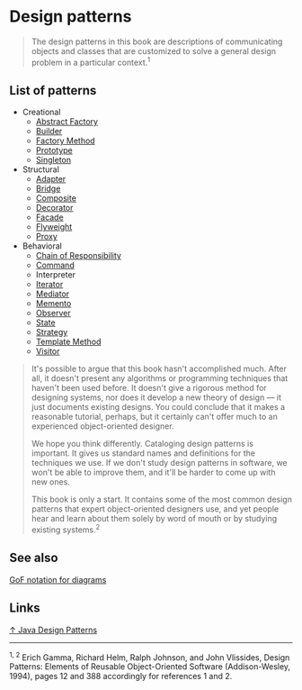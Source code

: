 # Design patterns

> The design patterns in this book are descriptions of communicating objects and classes that are customized to solve a general design problem in a particular context.<sup>1</sup>

## List of patterns

* Creational
  * [Abstract Factory](abstract%20factory.md)
  * [Builder](builder.md)
  * [Factory Method](factory%20method.md)
  * [Prototype](prototype.md)
  * [Singleton](singleton.md)
* Structural
  * [Adapter](adapter.md)
  * [Bridge](bridge.md)
  * [Composite](composite.md)
  * [Decorator](decorator.md)
  * [Facade](facade.md)
  * [Flyweight](flyweight.md)
  * [Proxy](proxy.md)
* Behavioral
  * [Chain of Responsibility](chain%20of%20responsibility.md)
  * [Command](command.md)
  * Interpreter
  * [Iterator](iterator.md)
  * [Mediator](mediator.md)
  * [Memento](memento.md)
  * [Observer](observer.md)
  * [State](state.md)
  * [Strategy](strategy.md)
  * [Template Method](template%20method.md)
  * [Visitor](visitor.md)

> It's possible to argue that this book hasn't accomplished much. After all, it doesn't present any algorithms or programming techniques that haven't been used before. It doesn't give a rigorous method for designing systems, nor does it develop a new theory of design — it just documents existing designs. You could conclude that it makes a reasonable tutorial, perhaps, but it certainly can't offer much to an experienced object-oriented designer.
>
> We hope you think differently. Cataloging design patterns is important. It gives us standard names and definitions for the techniques we use. If we don't study design patterns in software, we won't be able to improve them, and it'll be harder to come up with new ones.
>
> This book is only a start. It contains some of the most common design patterns that expert object-oriented designers use, and yet people hear and learn about them solely by word of mouth or by studying existing systems.<sup>2</sup>

## See also

[GoF notation for diagrams](gof%20notation/gof%20notation.md)

## Links

[↑ Java Design Patterns](https://java-design-patterns.com)

<hr>

<sup>1, 2</sup> Erich Gamma, Richard Helm, Ralph Johnson, and John Vlissides, Design Patterns: Elements of Reusable Object-Oriented Software (Addison-Wesley, 1994), pages 12 and 388 accordingly for references 1 and 2.

